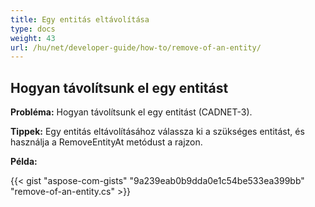 ```yaml
---
title: Egy entitás eltávolítása
type: docs
weight: 43
url: /hu/net/developer-guide/how-to/remove-of-an-entity/
---
```


## **Hogyan távolítsunk el egy entitást**

**Probléma:** Hogyan távolítsunk el egy entitást (CADNET-3).

**Tippek:** Egy entitás eltávolításához válassza ki a szükséges entitást, és használja a RemoveEntityAt metódust a rajzon.

**Példa:**

{{< gist "aspose-com-gists" "9a239eab0b9dda0e1c54be533ea399bb" "remove-of-an-entity.cs" >}}
